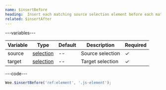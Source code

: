 ```yaml
---
name: $insertBefore
heading:  Insert each matching source selection element before each matching target selection
related: $insertAfter
---
```


---variables---

| Variable | Type | Default | Description | Required |
| -- | -- | -- | -- | -- |
| source | [selection](/script#selection) | -- | Source selection | ✓ |
| target | [selection](/script#selection) | -- | Target selection | ✓ |

---code---

```javascript
Wee.$insertBefore('ref:element', '.js-element');
```